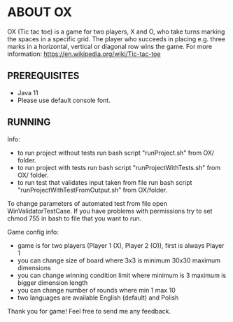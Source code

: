 # ABOUT OX
OX (Tic tac toe) is a game for two players, X and O, who take turns marking the spaces in a specific grid.
The player who succeeds in placing e.g. three marks in a horizontal, vertical or diagonal row wins the game.
For more information: https://en.wikipedia.org/wiki/Tic-tac-toe

## PREREQUISITES
- Java 11
- Please use default console font.

## RUNNING
Info:
- to run project without tests run bash script "runProject.sh" from OX/ folder.
- to run project with tests run bash script "runProjectWithTests.sh" from OX/ folder.
- to run test that validates input taken from file run bash script "runProjectWithTestFromOutput.sh" from OX/folder.

To change parameters of automated test from file open WinValidatorTestCase.
If you have problems with permissions try to set chmod 755 in bash to file that you want to run.

Game config info:
- game is for two players (Player 1 (X), Player 2 (O)), first is always Player 1
- you can change size of board where 3x3 is minimum 30x30 maximum dimensions
- you can change winning condition limit where minimum is 3 maximum is bigger dimension length
- you can change number of rounds where min 1 max 10
- two languages are available English (default) and Polish

Thank you for game! Feel free to send me any feedback.
